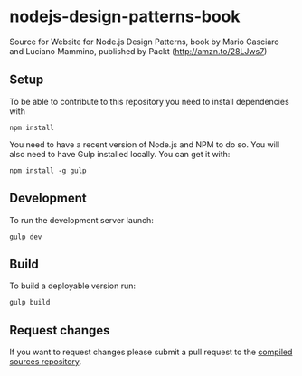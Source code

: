 # nodejs-design-patterns-book

Source for Website for Node.js Design Patterns, book by Mario Casciaro and Luciano Mammino, published by Packt (http://amzn.to/28LJws7)


## Setup

To be able to contribute to this repository you need to install dependencies with

```shell
npm install
```

You need to have a recent version of Node.js and NPM to do so. You will also need
to have Gulp installed locally. You can get it with:

```shell
npm install -g gulp
```


## Development

To run the development server launch:

```shell
gulp dev
```

## Build

To build a deployable version run:

```shell
gulp build
```


## Request changes

If you want to request changes please submit a pull request to the [compiled sources repository](https://github.com/nodejs-design-patterns-book/nodejs-design-patterns-book.github.io).
